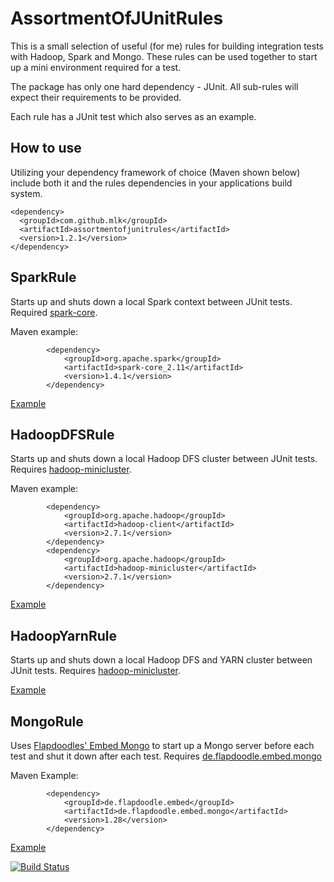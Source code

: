 # AssortmentOfJUnitRules

This is a small selection of useful (for me) rules for building integration tests with Hadoop, Spark and Mongo. 
These rules can be used together to start up a mini environment required for a test.  

The package has only one hard dependency - JUnit. All sub-rules will expect their requirements to be provided. 

Each rule has a JUnit test which also serves as an example. 

## How to use

Utilizing your dependency framework of choice (Maven shown below) include both it and the rules dependencies
in your applications build system.

```
<dependency>
  <groupId>com.github.mlk</groupId>
  <artifactId>assortmentofjunitrules</artifactId>
  <version>1.2.1</version>
</dependency>
```

## SparkRule

Starts up and shuts down a local Spark context between JUnit tests. Required [spark-core](http://mvnrepository.com/artifact/org.apache.spark).

Maven example:
```
        <dependency>
            <groupId>org.apache.spark</groupId>
            <artifactId>spark-core_2.11</artifactId>
            <version>1.4.1</version>
        </dependency>
```

[Example](https://github.com/mlk/AssortmentOfJUnitRules/blob/master/src/test/java/com/github/mlk/junit/rules/TestSparkRule.java)

## HadoopDFSRule 

Starts up and shuts down a local Hadoop DFS cluster between JUnit tests. Requires [hadoop-minicluster](http://mvnrepository.com/artifact/org.apache.hadoop/hadoop-minicluster).

Maven example:
```
        <dependency>
            <groupId>org.apache.hadoop</groupId>
            <artifactId>hadoop-client</artifactId>
            <version>2.7.1</version>
        </dependency>
        <dependency>
            <groupId>org.apache.hadoop</groupId>
            <artifactId>hadoop-minicluster</artifactId>
            <version>2.7.1</version>
        </dependency>
```

[Example](https://github.com/mlk/AssortmentOfJUnitRules/blob/master/src/test/java/com/github/mlk/junit/rules/TestHadoopRule.java)


## HadoopYarnRule 

Starts up and shuts down a local Hadoop DFS and YARN cluster between JUnit tests. Requires [hadoop-minicluster](http://mvnrepository.com/artifact/org.apache.hadoop/hadoop-minicluster).

[Example](https://github.com/mlk/AssortmentOfJUnitRules/blob/master/src/test/java/com/github/mlk/junit/rules/TestHadoopYarnRule.java)

## MongoRule

Uses [Flapdoodles' Embed Mongo](https://github.com/flapdoodle-oss/de.flapdoodle.embed.mongo) to start up a Mongo
server before each test and shut it down after each test. Requires [de.flapdoodle.embed.mongo](http://mvnrepository.com/artifact/de.flapdoodle.embed/de.flapdoodle.embed.mongo)

Maven Example:
```
        <dependency>
            <groupId>de.flapdoodle.embed</groupId>
            <artifactId>de.flapdoodle.embed.mongo</artifactId>
            <version>1.28</version>
        </dependency>
```

[Example](https://github.com/mlk/AssortmentOfJUnitRules/blob/master/src/test/java/com/github/mlk/junit/rules/TestMongoRule.java)


[![Build Status](https://travis-ci.org/mlk/AssortmentOfJUnitRules.svg)](https://travis-ci.org/mlk/AssortmentOfJUnitRules)
